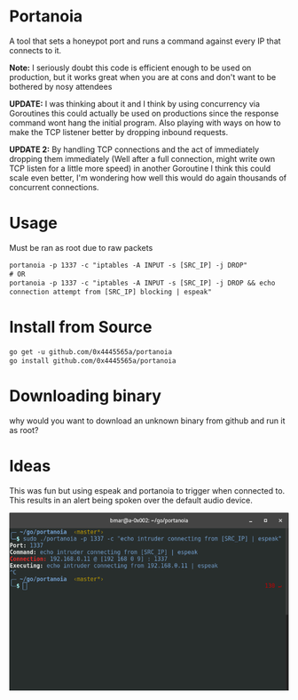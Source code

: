 # Portanoia
A tool that sets a honeypot port and runs a command against every IP that connects to it.

**Note:** I seriously doubt this code is efficient enough to be used on production, but it works great when you are at cons and don't want to be bothered by nosy attendees

**UPDATE:** I was thinking about it and I think by using concurrency via Goroutines this could actually be used on productions since the response command wont hang the initial program.  Also playing with ways on how to make the TCP listener better by dropping inbound requests.

**UPDATE 2:** By handling TCP connections and the act of immediately dropping them immediately (Well after a full connection, might write own TCP listen for a little more speed) in another Goroutine I think this could scale even better, I'm wondering how well this would do again thousands of concurrent connections.

# Usage
Must be ran as root due to raw packets
```
portanoia -p 1337 -c "iptables -A INPUT -s [SRC_IP] -j DROP"
# OR
portanoia -p 1337 -c "iptables -A INPUT -s [SRC_IP] -j DROP && echo connection attempt from [SRC_IP] blocking | espeak"
```

# Install from Source
```
go get -u github.com/0x4445565a/portanoia
go install github.com/0x4445565a/portanoia
```

# Downloading binary
why would you want to download an unknown binary from github and run it as root?

# Ideas
This was fun but using espeak and portanoia to trigger when connected to.  This results in an alert being spoken over the default audio device.

![Espeak with portanoia in action](https://raw.githubusercontent.com/0x4445565A/portanoia/master/_portanoia.png)
